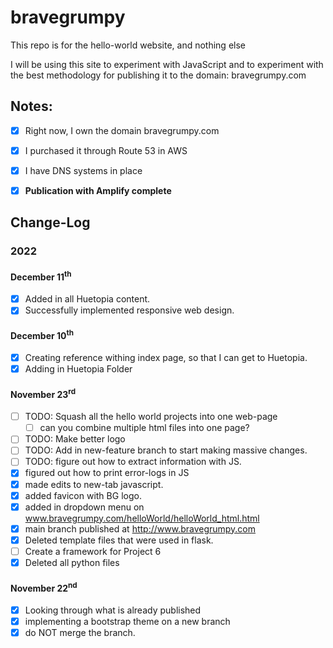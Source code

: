 # bravegrumpy
This repo is for the hello-world website, and nothing else

I will be using this site to experiment with JavaScript and to experiment with
the best methodology for publishing it to the domain: bravegrumpy.com

## Notes:
- [x] Right now, I own the domain bravegrumpy.com
- [x] I purchased it through Route 53 in AWS
- [x] I have DNS systems in place
- [x] __Publication with Amplify complete__


## Change-Log
### 2022
#### December 11<sup>th</sup>
-[x] Added in all Huetopia content.
- [x] Successfully implemented responsive web design.
#### December 10<sup>th</sup>
- [x] Creating reference withing index page, so that I can get to Huetopia.
- [x] Adding in Huetopia Folder
#### November 23<sup>rd</sup>
- [ ] TODO: Squash all the hello world projects into one web-page
    - [ ] can you combine multiple html files into one page?
- [ ] TODO: Make better logo
- [ ] TODO: Add in new-feature branch to start making massive changes.
- [ ] TODO: figure out how to extract information with JS.
- [x] figured out how to print error-logs in JS
- [x] made edits to new-tab javascript.
- [x] added favicon with BG logo.
- [x] added in dropdown menu on www.bravegrumpy.com/helloWorld/helloWorld_html.html
- [x] main branch published at http://www.bravegrumpy.com
- [x] Deleted template files that were used in flask.
- [ ] Create a framework for Project 6
- [x] Deleted all python files
#### November 22<sup>nd</sup>
- [x] Looking through what is already published
- [x] implementing a bootstrap theme on a new branch
- [x] do NOT merge the branch.